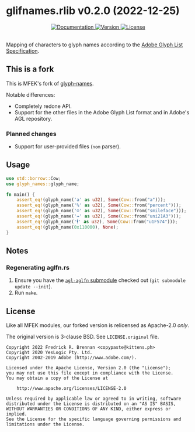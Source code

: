 glifnames.rlib v0.2.0 (2022-12-25)
==================================

<div align="center">
  <a href="https://docs.rs/glifnames">
    <img src="https://docs.rs/glifnames/badge.svg" alt="Documentation">
  </a>
  <a href="https://crates.io/crates/glifnames">
    <img src="https://img.shields.io/crates/v/glifnames.svg" alt="Version">
  </a>
  <a href="https://github.com/yeslogic/glifnames/blob/master/LICENSE">
    <img src="https://img.shields.io/crates/l/glifnames.svg" alt="License">
  </a>
</div>

<br>

Mapping of characters to glyph names according to the [Adobe Glyph List
Specification][agl-specification].

This is a fork
--------------

This is MFEK's fork of [glyph-names](https://github.com/yeslogic/glyph-names/).

Notable differences:
- Completely redone API.
- Support for the other files in the Adobe Glyph List format and in Adobe's AGL repository.

### Planned changes
- Support for user-provided files (`nom` parser).

Usage
-----

```rust
use std::borrow::Cow;
use glyph_names::glyph_name;

fn main() {
    assert_eq!(glyph_name('a' as u32), Some(Cow::from("a")));
    assert_eq!(glyph_name('%' as u32), Some(Cow::from("percent")));
    assert_eq!(glyph_name('☺' as u32), Some(Cow::from("smileface")));
    assert_eq!(glyph_name('↣' as u32), Some(Cow::from("uni21A3")));
    assert_eq!(glyph_name('🕴' as u32), Some(Cow::from("u1F574")));
    assert_eq!(glyph_name(0x110000), None);
}
```

Notes
-----

### Regenerating aglfn.rs

1. Ensure you have the [`agl-aglfn` submodule][agl-aglfn] checked out (`git submodule update --init`).
2. Run `make`.

License
-------

Like all MFEK modules, our forked version is relicensed as Apache-2.0 _only_.

The original version is 3-clause BSD. See `LICENSE.original` file.

    Copyright 2022 Fredrick R. Brennan <copypaste@kittens.ph>
    Copyright 2020 YesLogic Pty. Ltd.
    Copyright 2002-2019 Adobe (http://www.adobe.com/).

    Licensed under the Apache License, Version 2.0 (the "License");
    you may not use this file except in compliance with the License.
    You may obtain a copy of the License at

        http://www.apache.org/licenses/LICENSE-2.0

    Unless required by applicable law or agreed to in writing, software
    distributed under the License is distributed on an "AS IS" BASIS,
    WITHOUT WARRANTIES OR CONDITIONS OF ANY KIND, either express or implied.
    See the License for the specific language governing permissions and
    limitations under the License.

[ucd-generate]: https://github.com/BurntSushi/ucd-generate
[agl-specification]: https://github.com/adobe-type-tools/agl-specification
[agl-aglfn]: https://github.com/adobe-type-tools/agl-aglfn/
